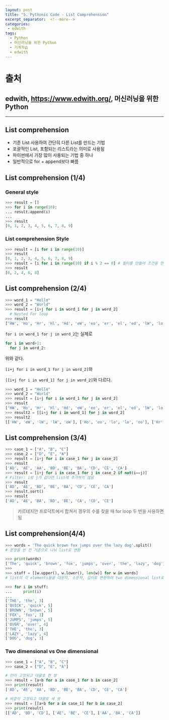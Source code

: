 ```yaml
---
layout: post
title: "5. Pythonic Code - List Comprehension"
excerpt_separator:  <!--more-->
categories:
 - edwith
tags:
  - Python
  - 머신러닝을 위한 Python
  - 기계학습
  - edwith
---
```


# 출처

## edwith, <https://www.edwith.org/>, 머신러닝을 위한 Python

---

<!--more-->

## List comprehension

* 기존 List 사용하여 간단히 다른 List를 만드는 기법
* 포괄적인 List, 포함되는 리스트라는 의미로 사용됨
* 파이썬에서 가장 많이 사용되는 기법 중 하나
* 일반적으로 for + append보다 빠름

## List comprehension (1/4)

### General style

```python
>>> result = []
>>> for i in range(10):
... result.append(i)
...
>>> result
[0, 1, 2, 3, 4, 5, 6, 7, 8, 9]
```

### List comprehension Style

```python
>>> result = [i for i in range(10)]
>>> result
[0, 1, 2, 3, 4, 5, 6, 7, 8, 9]
>>> result = [i for i in range(10) if i % 2 == 0] # 필터를 만들어 조건을 만듦
>>> result
[0, 2, 4, 6, 8]
```

## List comprehension (2/4)

```python
>>> word_1 = "Hello"
>>> word_2 = "World"
>>> result = [i+j for i in word_1 for j in word_2]
  # Nested For loop
>>> result
['HW', 'Ho', 'Hr', 'Hl', 'Hd', 'eW', 'eo', 'er', 'el', 'ed', 'lW', 'lo', 'lr', 'll', 'ld', 'lW', 'lo', 'lr', 'll', 'ld', 'oW', 'oo', 'or', 'ol', 'od']
```

`for i in word_1 for j in word_2`는 실제로

```python
for i in word+1:
  for j in word_2:
```

위와 같다.

`[i+j for i in word_1 for j in word_2]`와

`[[i+j for i in word_1] for j in word_2]`와 다르다.

```python
>>> word_1 = "Hello"
>>> word_2 = "World"
>>> result = [i+j for i in word_1 for j in word_2]
>>> result
['HW', 'Ho', 'Hr', 'Hl', 'Hd', 'eW', 'eo', 'er', 'el', 'ed', 'lW', 'lo', 'lr', 'll', 'ld', 'lW', 'lo', 'lr', 'll', 'ld', 'oW', 'oo', 'or', 'ol', 'od']
>>> result2 = [[i+j for i in word_1] for j in word_2]
>>> result2
[['HW', 'eW', 'lW', 'lW', 'oW'], ['Ho', 'eo', 'lo', 'lo', 'oo'], ['Hr', 'er', 'lr', 'lr', 'or'], ['Hl', 'el', 'll', 'll', 'ol'], ['Hd', 'ed', 'ld', 'ld', 'od']]
```

## List comprehension (3/4)

```python
>>> case_1 = ["A", "B", "C"]
>>> case_2 = ["D", "E", "A"]
>>> result = [i+j for i in case_1 for j in case_2]
>>> result
['AD', 'AE', 'AA', 'BD', 'BE', 'BA', 'CD', 'CE', 'CA']
>>> result = [i+j for i in case_1 for j in case_2 if not(i==j)]
# Filter: i랑 j가 같다면 list에 추가하지 않음
>>> result
['AD', 'AE', 'BD', 'BE', 'BA', 'CD', 'CE', 'CA']
>>> result.sort()
>>> result
['AD', 'AE', 'BA', 'BD', 'BE', 'CA', 'CD', 'CE']
```

> 카르테지안 프로덕트에서 합쳐서 경우의 수를 찾을 때 for loop 두 번을 사용하면 됨

## List comprehension(4/4)

```python
>>> words = 'The quick brown fox jumps over the lazy dog'.split()
# 문장을 빈 칸 기준으로 나눠 list로 변환

>>> print(words)
['The', 'quick', 'brown', 'fox', 'jumps', 'over', 'the', 'lazy', 'dog']
>>>
>>> stuff = [[w.upper(), w.lower(), len(w)] for w in words]
# list의 각 elements들을 대문자, 소문자, 길이로 변환하여 two dimensional list로 변환

>>> for i in stuff:
...     print(i)
...
['THE', 'the', 3]
['QUICK', 'quick', 5]
['BROWN', 'brown', 5]
['FOX', 'fox', 3]
['JUMPS', 'jumps', 5]
['OVER', 'over', 4]
['THE', 'the', 3]
['LAZY', 'lazy', 4]
['DOG', 'dog', 3]
```

### Two dimensional vs One dimensional

```python
>>> case_1 = ["A", "B", "C"]
>>> case_2 = ["D", "E", "A"]

# 안이 고정되고 대괄호 한 쌍
>>> result = [a+b for a in case_1 for b in case_2]
>>> print(result)
['AD', 'AE', 'AA', 'BD', 'BE', 'BA', 'CD', 'CE', 'CA']

# 바깥이 고정되고 대괄호 세 쌍
>>> result = [[a+b for a in case_1] for b in case_2]
>>> print(result)
[['AD', 'BD', 'CD'], ['AE', 'BE', 'CE'], ['AA', 'BA', 'CA']]
```